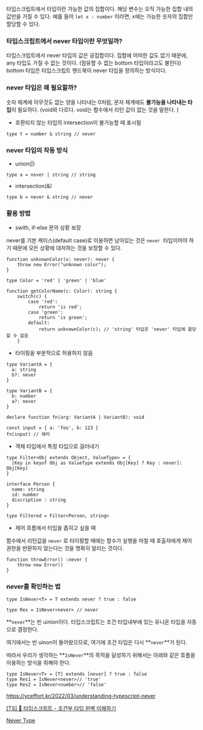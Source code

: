 타입스크립트에서 타입이란 가능한 값의 집합이다. 해당 변수는 오직 가능한 집합 내의 값만을 가질 수 있다. 예를 들어 `let x : number` 이라면, x에는 가능한 숫자의 집합만 할당할 수 있다. 

### 타입스크립트에서 never 타입이란 무엇일까?

타입스크립트에서 never 타입의 값은 공집합이다. 집합에 어떠한 값도 없기 때문에, any 타입도 가질 수 없는 것이다. (점유할 수 없는 bottom 타입이라고도 불린다) bottom 타입은 타입스크립트 핸드북이 never 타입을 정의하는 방식이다.  

### never 타입은 왜 필요할까?

숫자 체계에 아무것도 없는 양을 나타내는 0처럼, 문자 체계에도 **불가능을 나타내는 타입**이 필요하다. (void와 다르다. void는 함수에서 리턴 값이 없는 것을 말한다. )

- 호환되지 않는 타입의 intersection이 불가능할 때 표시됨

```tsx
type t = number & string // never
```

### never 타입의 작동 방식

- union(|)

```tsx
type a = never | string // string
```

- intersection(&)

```tsx
type b = never & string // never
```

 

### 활용 방법

- swith, if-else 문의 상황 보장

never를 기본 케이스(default case)로 이용하면 남아있는 것은 `never`
 타입이어야 하기 때문에 모든 상황에 대처하는 것을 보장할 수 있다.

```tsx
function unknownColor(x: never): never {
    throw new Error("unknown color");
}

type Color = 'red' | 'green' | 'blue'

function getColorName(c: Color): string {
    switch(c) {
        case 'red':
            return 'is red';
        case 'green':
            return 'is green';
        default:
            return unknownColor(c); // 'string' 타입은 'never' 타입에 할당할 수 없음
    }
```

- 타이핑을 부분적으로 허용하지 않음

```tsx
type VariantA = {
  a: string
  b?: never
}

type VariantB = {
  b: number
  a?: never
}

declare function fn(arg: VariantA | VariantB): void

const input = { a: 'foo', b: 123 }
fn(input) // 에러
```

- 객체 타입에서 특정 타입으로 걸러내기

```tsx
type Filter<Obj extends Object, ValueType> = {
  [Key in keyof Obj as ValueType extends Obj[Key] ? Key : never]: Obj[Key]
}

interface Person {
  name: string
  id: number
  discription : string
}

type Filtered = Filter<Person, string>
```

- 제어 흐름에서 타입을 좁히고 싶을 때

함수에서 리턴값을 `never` 로 타이핑할 때에는 함수가 실행을 마칠 때 호출자에게 제어 권한을 반환하지 않는다는 것을 명확히 알리는 것이다.

```tsx
function throwError() :never {
	throw new Error()
}
```

### never를 확인하는 법

```tsx
type IsNever<T> = T extends never ? true : false

type Res = IsNever<never> // never 
```

**`never`**는 빈 uinion이다. 타입스크립트는 조건 타입내부에 있는 유니온 타입을 자동으로 결정한다.

여기에서는 빈 uinon이 들어왔으므로, 여기에 조건 타입은 다시 **`never`**가 된다.

따라서 우리가 생각하는 **`IsNever`**의 목적을 달성하기 위해서는 아래와 같은 튜플을 이용하는 방식을 취해야 한다.

```tsx
type IsNever<T> = [T] extends [never] ? true : false
type Res1 = IsNever<never>// 'true'
type Res2 = IsNever<number>// 'false' 
```

https://yceffort.kr/2022/03/understanding-typescript-never

[[TS] 📘 타입스크립트 - 조건부 타입 완벽 이해하기](https://inpa.tistory.com/entry/TS-📘-타입스크립트-조건부-타입-완벽-이해하기)

[Never Type](https://basarat.gitbook.io/typescript/type-system/never)
